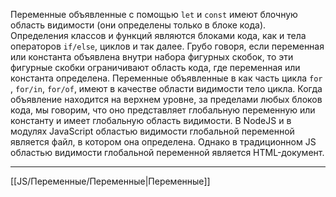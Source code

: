 Переменные объявленные с помощью `let` и `const` имеют блочную область видимости (они определены только в блоке кода).
Определения классов и функций являются блоками кода, как и тела операторов `if/else`, циклов и так далее. 
Грубо говоря, если переменная или константа объявлена внутри набора фигурных скобок, то эти фигурные скобки ограничивают область кода, где переменная или константа определена.
Переменные объявленные в как часть цикла `for` , `for/in`, `for/of`, имеют в качестве области видимости тело цикла.
Когда объявление находится на верхнем уровне, за пределами любых блоков кода, мы говорим, что оно представляет глобальную переменную или константу и имеет глобальную область видимости. В NodeJS и в модулях JavaScript областью видимости глобальной переменной является файл, в котором она определена.
Однако в традиционном JS областью видимости глобальной переменной является HTML-документ.

---
[[JS/Переменные/Переменные|Переменные]]